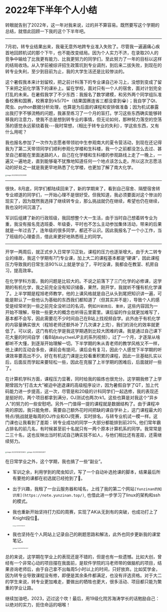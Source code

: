 # 2022年下半年个人小结

转眼就告别了2022年，这一年对我来说，过的并不算容易。既然要写这个学期的总结，就借此回顾一下我的这个下半年吧。

---

7月初，转专业结果出来，我毫无意外地跨专业准入失败了。尽管我一遍遍痛心疾首地回顾机试的那个下午，也不能改变结局。因为个人实力不济，在录取20人的竞争中输给了比我更有能力、比我更努力的同学们，至此努力了一年的目标以这样的结局收场。从入学前被综评招生政策坑到专业调剂，到后来二拔失败，到现在的转专业失利，至少到目前为止，我的大学生活还是比较惨淡的。

这个暑假我本来计划留校，把之前计科落下的专业课自己补习上，没想到变成了留下来把之前化学落下的课补上。留在学校，面对只有一个人的宿舍，面对计划完全打乱的未来。在暑假我学了不少东西：我报名了数学建模，和另外两个同学组队准备校赛和国赛，校赛拿到rk5/70+（结果国赛连省三都没拿到😭）；我自学了Qt、爬虫、python数据分析处理，也算是为后面的课程和安排做准备；因为机试暴露出我打字不够流畅的问题，我甚至练习了一个月的盲打。学习这些东西确实能够转移我的注意力，使我不总是想到转专业的事情，但无论如何，那种努力落空的空荡荡的感觉永远萦绕着我---我时常想，（相比于转专业的失利），学这些东西，又有什么用呢？

我也报名参加了一次作为志愿者带领初中生参观南大的夏令营活动，到现在还记得我为了第二天带领同学们顺利参观化学楼和生科楼，我一个之前都没怎么去过、甚至自己都能在里面迷路的人，自己在化学楼和生科楼的参观路线上走了一晚上，一遍又一遍地走，直到能够毫不犹豫地知道任何一个地点该怎么走。所以这次志愿活动的好处之一就是我更早地熟悉了化学楼，也更加了解了南大化学。

<img src="https://yunzinan-pic-bed.oss-cn-nanjing.aliyuncs.com/2022/11/image-20220902225523690.png" alt="image-20220902225523690" style="zoom:33%;" />

---

很快，8月底，同学们都陆续回来了，新的学期来了，看到自己宿舍、隔壁宿舍转专业顺遂的同学们，一开始心理不是很好受。但我知道，我必须要面对这个惨淡的现实了，因为既然我选择了继续转专业，那么挑战就仍在继续，希望也仍在继续，我也没时间沉湎了。

军训后组建了新的行政班级，我回想整个大一生活，由于当时自己想着转专业为重，我没有报名竞选班委、年级委，平时也不怎么主动参加集体活动，带来的后果就是一年过去了，连年级的很多同学，都还不认识。因此我报名了一个小工作，当了班级的心理委员，借此来更好地熟悉班上的同学。

---

开学一两周后，就正式步入日常学习正轨，课程的压力也逐渐增大。由于大二转专业的缘故，我这个学期有7门专业课，加上大二的课程基本都是“硬课”，因此课程压力导致我的日常生活90%以上就是学业了，平时没课，我都会在教室、机房自习，提高效率。

在化学学科方面，我的问题是比较大的。不说之前落下了三门化学的必修课，这学期的有机化学，我之前完全没有知识储备，果然，刚开学，我就听不懂有机化学课了。上半学期是程旭老师教学，他的上课风格就是自己从头到尾把知识讲一遍，可能是默认了一些他认为基础的东西我们都知道了（但其实并不是），导致个人的感受是经常听到一些之前完全没听过的名词，例如`共轭效应`、`重排`，这些内容因为一开始不理解，导致一些更大的概念也听得云里雾里。课后留的作业就更加难写了，基本都不会写，因此需要花不少时间自己在B站上找视频自学。此外由于有机化学的内容量确实很大（程旭老师还额外补了几次课才上完），我们的消化的效率就更低了。可以说，这门有机化学是我这学期遇到比较大困难的课。我是通过自己课下花大量的时间自学（看B站`BabyChem`UP主的系列视频），过了一个月，才逐渐从啥都听不大懂，到逐渐开始理解一切。下半学期的朱从青老师的教学风格又不一样，他上课的互动会多些，课前会有提问，课后会有复习，因此个人感觉下半学期的听课效率要高出不少。好在有机这门课是比较看重积累的课程，因此一旦基础扎实以后，后面反而学起来要轻松一些，因此在克服了上半学期的困难后，后面就好一些了。

在计算机学科方面，课程压力显著，同时给我的锻炼也很充分。这学期我修了上学期曾因为“打击太大”被迫中途退课的高级程序设计，因为暑假自学了QT，加上代码能力进一步提高，这一次，尽管是和20级的计科同学们一起选修，我的表现还是挺好的，两个项目都拿到满分，OJ测试也两次rk1。这些也算是对我这个“异乡人”的努力的一些安慰吧。另外一门值得一提的课程就是数据结构了。由于课程冲突的原因，我只能免修，需要自己额外花时间把缺的课自学补上，这门课程最大的特点/挑战就是每周的OJ作业和OJ竞赛，实时排名，与转专业机试一模一样。这门课也让我看到了差距：转专业成功的同学一大部分都能排到前20%, 他们常年霸占排名的前几名，有时候甚至前十名就只有一两个原本计算机系的同学。我常常是二三十名，这也反映出当时机试自己确实技不如人，与他们相比还有差距，还需继续努力。

<img src="https://yunzinan-pic-bed.oss-cn-nanjing.aliyuncs.com/2022/11/image-20230105180135803.png" alt="image-20230105180135803" style="zoom:33%;" />

<img src="https://yunzinan-pic-bed.oss-cn-nanjing.aliyuncs.com/2022/11/image-20230105180058977.png" alt="image-20230105180058977" style="zoom:30%;" />

在日常学业之外，这个学期，我也搞了一些“副业”。

- 军训之余，利用学到的爬虫知识，写了一个自动补选抢课的脚本，结果最后所有要抢的课都在初选就已经抢到了🤣。

- 出于兴趣，我租了一台云服务器和域名，上线了我的第二个网站`[Yunzinan的知识库](https://note.yunzinan.top/)`, 也借此进一步学习了linux的架构和ssh的模式。

- 我也重新开始坚持打力扣的周赛，实现了AK从无到有的突破，也成功打上了Knight段位🎈。

  <img src="https://yunzinan-pic-bed.oss-cn-nanjing.aliyuncs.com/2022/11/image-20230105174606215.png" alt="image-20230105174606215" style="zoom:20%;" />

- 我也坚持在个人网站上记录自己的刷题思路和解法，此外也同步更新我的课堂笔记。

  <img src="https://yunzinan-pic-bed.oss-cn-nanjing.aliyuncs.com/2022/11/image-20230105175903207.png" alt="image-20230105175903207" style="zoom:25%;" />

总的来说，这学期在学业上的表现还是不错的，但是也有一些遗憾。比如大创，曾经有一个非常心动的项目摆在我面前，是软件学院的冯老师带的做脑机的项目，结果咨询老师后，由于自己拿不出每周5小时以上的时间，只好放弃。比如奖学金，因为转专业导致课程没有修，即便是其余条件都满足，也没有评选资格。对于大二的学生来说，转专业更加难走，要做出的牺牲也更大，很多活动、项目都只能为繁重的学业让路。

继续加油吧，2023，迈过这个坎！最后，用19级化院苏海涛学长的话勉励自己：以绝对的实力，扼住命运的咽喉！

